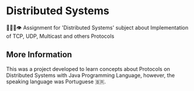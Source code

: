 # Distributed Systems
👨🏽‍💻👁 Assignment for 'Distributed Systems' subject about Implementation of TCP, UDP, Multicast and others Protocols

## More Information
This was a project developed to learn concepts about Protocols on Distributed Systems with Java Programming Language, however, the speaking language was Portuguese 🇧🇷.
